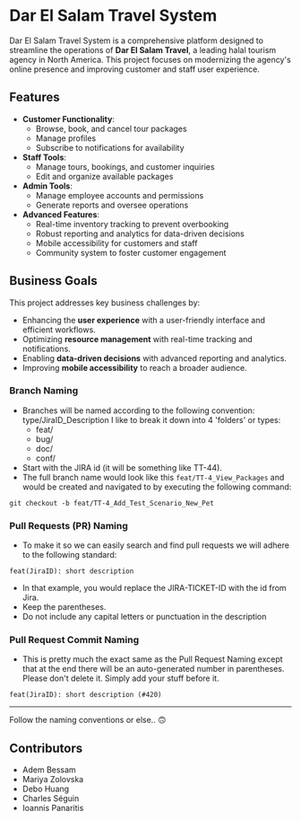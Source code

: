 # Dar El Salam Travel System

Dar El Salam Travel System is a comprehensive platform designed to streamline the operations of **Dar El Salam Travel**, a leading halal tourism agency in North America. This project focuses on modernizing the agency's online presence and improving customer and staff user experience.

## Features

- **Customer Functionality**: 
  - Browse, book, and cancel tour packages
  - Manage profiles
  - Subscribe to notifications for availability
- **Staff Tools**: 
  - Manage tours, bookings, and customer inquiries
  - Edit and organize available packages
- **Admin Tools**:
  - Manage employee accounts and permissions
  - Generate reports and oversee operations
- **Advanced Features**:
  - Real-time inventory tracking to prevent overbooking
  - Robust reporting and analytics for data-driven decisions
  - Mobile accessibility for customers and staff
  - Community system to foster customer engagement

## Business Goals

This project addresses key business challenges by:
- Enhancing the **user experience** with a user-friendly interface and efficient workflows.
- Optimizing **resource management** with real-time tracking and notifications.
- Enabling **data-driven decisions** with advanced reporting and analytics.
- Improving **mobile accessibility** to reach a broader audience.

### Branch Naming

- Branches will be named according to the following convention: type/JiraID_Description
  I like to break it down into 4 'folders' or types:
    - feat/
    - bug/
    - doc/
    - conf/
- Start with the JIRA id (it will be something like TT-44).
- The full branch name would look like this `feat/TT-4_View_Packages` and would be created and navigated to by executing the following command:

```
git checkout -b feat/TT-4_Add_Test_Scenario_New_Pet
```

### Pull Requests (PR) Naming

- To make it so we can easily search and find pull requests we will adhere to the following standard:

```
feat(JiraID): short description
```

- In that example, you would replace the JIRA-TICKET-ID with the id from Jira.
- Keep the parentheses.
- Do not include any capital letters or punctuation in the description

### Pull Request Commit Naming

- This is pretty much the exact same as the Pull Request Naming except that at the end there will be an auto-generated number in parentheses. Please don't delete it. Simply add your stuff before it.

```
feat(JiraID): short description (#420)
```
---
Follow the naming conventions or else.. :upside_down_face:	

## Contributors

- Adem Bessam
- Mariya Zolovska
- Debo Huang
- Charles Séguin
- Ioannis Panaritis

